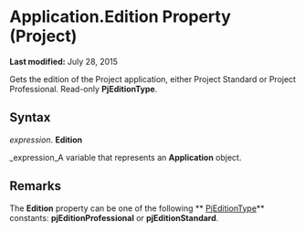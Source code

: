 
# Application.Edition Property (Project)

 **Last modified:** July 28, 2015

Gets the edition of the Project application, either Project Standard or Project Professional. Read-only  **PjEditionType**.

## Syntax

 _expression_. **Edition**

 _expression_A variable that represents an  **Application** object.


## Remarks

The  **Edition** property can be one of the following ** [PjEditionType](f9cc6581-8c8e-7628-3a2d-e23d7a9c9e11.md)** constants: **pjEditionProfessional** or **pjEditionStandard**.

